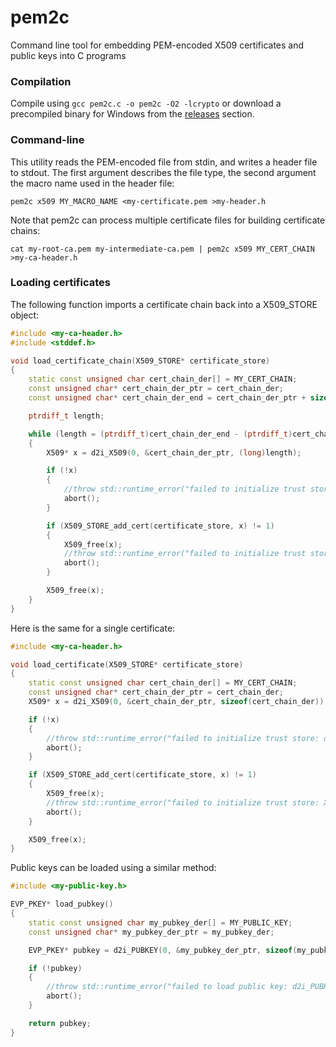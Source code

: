 pem2c
=====

Command line tool for embedding PEM-encoded X509 certificates and public keys into C programs


### Compilation

Compile using `gcc pem2c.c -o pem2c -O2 -lcrypto` or download a precompiled binary for Windows from the [releases](https://github.com/mologie/pem2c/releases) section.

### Command-line

This utility reads the PEM-encoded file from stdin, and writes a header file to stdout. The first argument describes the file type, the second argument the macro name used in the header file:

`pem2c x509 MY_MACRO_NAME <my-certificate.pem >my-header.h`

Note that pem2c can process multiple certificate files for building certificate chains:

`cat my-root-ca.pem my-intermediate-ca.pem | pem2c x509 MY_CERT_CHAIN >my-ca-header.h`

### Loading certificates

The following function imports a certificate chain back into a X509_STORE object:
```c++
#include <my-ca-header.h>
#include <stddef.h>

void load_certificate_chain(X509_STORE* certificate_store)
{
    static const unsigned char cert_chain_der[] = MY_CERT_CHAIN;
    const unsigned char* cert_chain_der_ptr = cert_chain_der;
    const unsigned char* cert_chain_der_end = cert_chain_der_ptr + sizeof(cert_chain_der);

    ptrdiff_t length;

    while (length = (ptrdiff_t)cert_chain_der_end - (ptrdiff_t)cert_chain_der_ptr)
    {
        X509* x = d2i_X509(0, &cert_chain_der_ptr, (long)length);

        if (!x)
        {
            //throw std::runtime_error("failed to initialize trust store: d2i_X509 failed");
            abort();
        }

        if (X509_STORE_add_cert(certificate_store, x) != 1)
        {
            X509_free(x);
            //throw std::runtime_error("failed to initialize trust store: X509_STORE_add_cert failed");
            abort();
        }

        X509_free(x);
    }
}
```

Here is the same for a single certificate:
```c++
#include <my-ca-header.h>

void load_certificate(X509_STORE* certificate_store)
{
    static const unsigned char cert_chain_der[] = MY_CERT_CHAIN;
    const unsigned char* cert_chain_der_ptr = cert_chain_der;
    X509* x = d2i_X509(0, &cert_chain_der_ptr, sizeof(cert_chain_der));

    if (!x)
    {
        //throw std::runtime_error("failed to initialize trust store: d2i_X509 failed");
        abort();
    }

    if (X509_STORE_add_cert(certificate_store, x) != 1)
    {
        X509_free(x);
        //throw std::runtime_error("failed to initialize trust store: X509_STORE_add_cert failed");
        abort();
    }

    X509_free(x);
}
```

Public keys can be loaded using a similar method:
```c++
#include <my-public-key.h>

EVP_PKEY* load_pubkey()
{
    static const unsigned char my_pubkey_der[] = MY_PUBLIC_KEY;
    const unsigned char* my_pubkey_der_ptr = my_pubkey_der;

    EVP_PKEY* pubkey = d2i_PUBKEY(0, &my_pubkey_der_ptr, sizeof(my_pubkey_der));

    if (!pubkey)
    {
        //throw std::runtime_error("failed to load public key: d2i_PUBKEY failed");
        abort();
    }

    return pubkey;
}
```
